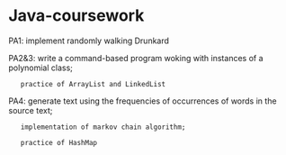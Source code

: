 Java-coursework
===============

PA1: implement randomly walking Drunkard

PA2&3: write a command-based program woking with instances of a polynomial class; 

       practice of ArrayList and LinkedList

PA4: generate text using the frequencies of occurrences of words in the source text; 

       implementation of markov chain algorithm; 

       practice of HashMap
